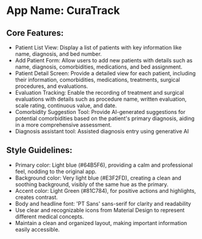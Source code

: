 # **App Name**: CuraTrack

## Core Features:

- Patient List View: Display a list of patients with key information like name, diagnosis, and bed number.
- Add Patient Form: Allow users to add new patients with details such as name, diagnosis, comorbidities, medications, and bed assignment.
- Patient Detail Screen: Provide a detailed view for each patient, including their information, comorbidities, medications, treatments, surgical procedures, and evaluations.
- Evaluation Tracking: Enable the recording of treatment and surgical evaluations with details such as procedure name, written evaluation, scale rating, continuous value, and date.
- Comorbidity Suggestion Tool: Provide AI-generated suggestions for potential comorbidities based on the patient's primary diagnosis, aiding in a more comprehensive assessment.
- Diagnosis assistant tool: Assisted diagnosis entry using generative AI

## Style Guidelines:

- Primary color: Light blue (#64B5F6), providing a calm and professional feel, nodding to the original app.
- Background color: Very light blue (#E3F2FD), creating a clean and soothing background, visibly of the same hue as the primary.
- Accent color: Light Green (#81C784), for positive actions and highlights, creates contrast.
- Body and headline font: 'PT Sans' sans-serif for clarity and readability
- Use clear and recognizable icons from Material Design to represent different medical concepts.
- Maintain a clean and organized layout, making important information easily accessible.